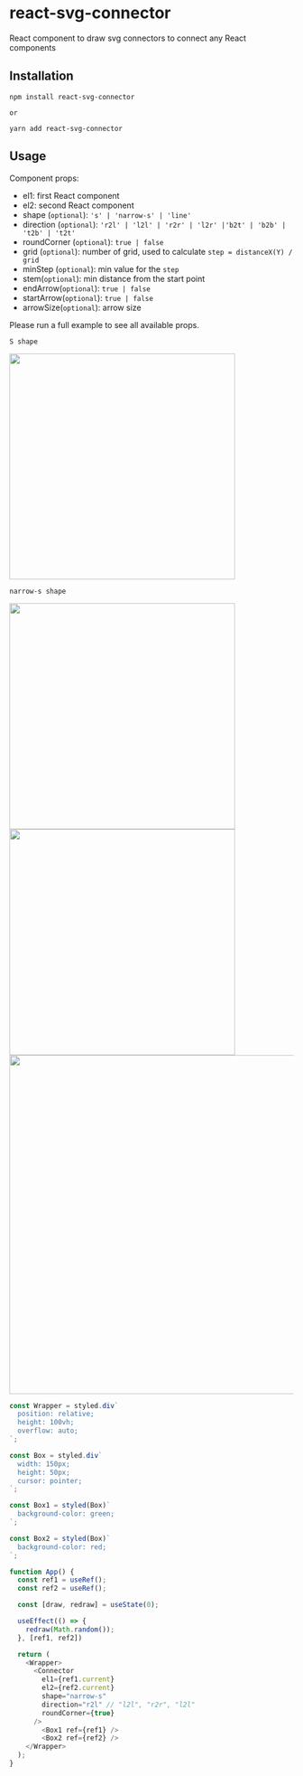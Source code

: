 # react-svg-connector

React component to draw svg connectors to connect any React components

## Installation
```
npm install react-svg-connector

or

yarn add react-svg-connector
```

## Usage

Component props:
- el1: first React component
- el2: second React component
- shape (`optional`): `'s' | 'narrow-s' | 'line'`
- direction (`optional`): `'r2l' | 'l2l' | 'r2r' | 'l2r' |'b2t' | 'b2b' | 't2b' | 't2t'`
- roundCorner (`optional`): `true | false`
- grid (`optional`): number of grid, used to calculate `step = distanceX(Y) / grid`
- minStep (`optional`): min value for the `step`
- stem(`optional`): min distance from the start point
- endArrow(`optional`): `true | false`
- startArrow(`optional`): `true | false`
- arrowSize(`optional`): arrow size

Please run a full example to see all available props.

`S shape`

<img src="https://user-images.githubusercontent.com/26643781/108642893-ce300980-745c-11eb-9e58-ba95297899cb.gif" width="400">


`narrow-s shape`

<img src="https://user-images.githubusercontent.com/26643781/109394767-80dced80-78dd-11eb-8bd5-ff0337b79ebe.png" width="400">

<img src="https://user-images.githubusercontent.com/26643781/109394769-833f4780-78dd-11eb-9555-de5c1bb039c8.png" width="400">


<img src="https://user-images.githubusercontent.com/26643781/108642895-cff9cd00-745c-11eb-9104-f114f3763fe8.gif" width="600">

```js
const Wrapper = styled.div`
  position: relative;
  height: 100vh;
  overflow: auto;
`;

const Box = styled.div`
  width: 150px;
  height: 50px;
  cursor: pointer;
`;

const Box1 = styled(Box)`
  background-color: green;
`;

const Box2 = styled(Box)`
  background-color: red;
`;

function App() {
  const ref1 = useRef();
  const ref2 = useRef();

  const [draw, redraw] = useState(0);

  useEffect(() => {
    redraw(Math.random());
  }, [ref1, ref2])

  return (
    <Wrapper>
      <Connector
        el1={ref1.current}
        el2={ref2.current}
        shape="narrow-s"
        direction="r2l" // "l2l", "r2r", "l2l"
        roundCorner={true}
      />
        <Box1 ref={ref1} />
        <Box2 ref={ref2} />
    </Wrapper>
  );
}